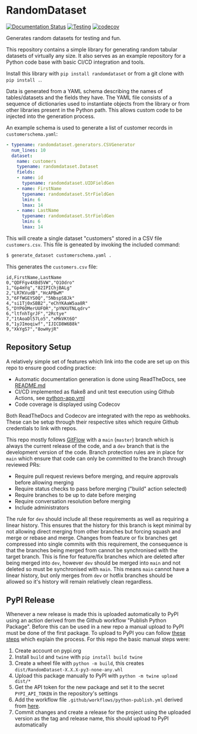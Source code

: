 # RandomDataset

[![Documentation Status](https://readthedocs.org/projects/randomdataset/badge/?version=latest)](https://randomdataset.readthedocs.io/en/latest/?badge=latest)
[![Testing](https://github.com/KCL-BMEIS/RandomDataset/workflows/Unittests/badge.svg)](https://github.com/KCL-BMEIS/RandomDataset/actions)
[![codecov](https://codecov.io/gh/KCL-BMEIS/RandomDataset/branch/master/graph/badge.svg)](https://codecov.io/gh/KCL-BMEIS/RandomDataset)

Generates random datasets for testing and fun.

This repository contains a simple library for generating random tabular datasets of virtually any size. It also serves
as an example repository for a Python code base with basic CI/CD integration and tools. 

Install this library with `pip install randomdataset` or from a git clone with `pip install .`.

Data is generated from a YAML schema describing the names of tables/datasets and the fields they have. The YAML file
consists of a sequence of dictionaries used to instantiate objects from the library or from other libraries present
in the Python path. This allows custom code to be injected into the generation process.

An example schema is used to generate a list of customer records in `customerschema.yaml`:

```yaml
- typename: randomdataset.generators.CSVGenerator
  num_lines: 10
  dataset:
    name: customers
    typename: randomdataset.Dataset
    fields:
    - name: id
      typename: randomdataset.UIDFieldGen
    - name: FirstName
      typename: randomdataset.StrFieldGen
      lmin: 6
      lmax: 14
    - name: LastName
      typename: randomdataset.StrFieldGen
      lmin: 6
      lmax: 14
```

This will create a single dataset "customers" stored in a CSV file `customers.csv`. This file is geneated by invoking
the included command:

```bash
$ generate_dataset customerschema.yaml .
```

This generates the `customers.csv` file:

```csv
id,FirstName,LastName
0,"QDFFgv4XBd5VW","O1Odro"
1,"Gp4mYq","82IPIChjBALg"
2,"LR7KVudB","HcAPBwM"
3,"6FfWGEYS0Q","5NbspSBJk"
4,"si1Tj0xSBB2","eChYKAaW5aa8R"
5,"DYP6OMerUUFOR","pYNXUTNLqdrv"
6,"ltfnhTgrJF","2Rctye"
7,"1tAoaDl57Lo5","xMkVKt6O"
8,"1yJImoqiwf","IJICD8W6B8k"
9,"XkYgS7","8owHyjR"
```

## Repository Setup

A relatively simple set of features which link into the code are set up on this repo to ensure good coding practice:

* Automatic documentation generation is done using ReadTheDocs, see [README.md](./docs/README.md)
* CI/CD implemented as flake8 and unit test execution using Github Actions, see [python-app.yml](./.github/workflows/python-app.yml)
* Code coverage is displayed using Codecov

Both ReadTheDocs and Codecov are integrated with the repo as webhooks. These can be setup through their respective sites
which require Github credentials to link with repos.

This repo mostly follows [GitFlow](https://nvie.com/posts/a-successful-git-branching-model) with a `main` (`master`) branch 
which is always the current release of the code, and a `dev` branch that is the development version of the code. 
Branch protection rules are in place for `main` which ensure that code can only be committed to the branch through 
reviewed PRs:

* Require pull request reviews before merging, and require approvals before allowing merging
* Require status checks to pass before merging ("build" action selected)
* Require branches to be up to date before merging 
* Require conversation resolution before merging 
* Include administrators

The rule for `dev` should include all these requirements as well as requiring a linear history. This ensures that the history
for this branch is kept minimal by not allowing direct merging from other branches but forcing squash and merge or rebase and merge.
Changes from feature or fix branches get compressed into single commits with this requirement, the consequence is that the branches
being merged from cannot be synchronised with the target branch. This is fine for feature/fix branches which are deleted after
being merged into `dev`, however `dev` should be merged into `main` and not deleted so must be synchronised with `main`. This means
`main` cannot have a linear history, but only merges from `dev` or hotfix branches should be allowed so it's history will remain
relatively clean regardless. 

## PyPI Release

Whenever a new release is made this is uploaded automatically to PyPI using an action derived from the Github workflow "Publish Python 
Package". Before this can be used in a new repo a manual upload to PyPI must be done of the first package. 
To upload to PyPI you can follow [these steps](https://packaging.python.org/tutorials/packaging-projects/) which explain the 
process. For this repo the basic manual steps were:

1. Create account on pypi.org
2. Install `build` and `twine` with `pip install build twine`
3. Create a wheel file with `python -m build`, this creates `dist/RandomDataset-X.X.X-py3-none-any.whl` 
4. Upload this package manually to PyPI with `python -m twine upload dist/*`
5. Get the API token for the new package and set it to the secret `PYPI_API_TOKEN` in the repository's settings
6. Add the workflow file `.github/workflows/python-publish.yml` derived from [here](https://github.com/actions/starter-workflows/blob/main/ci/python-publish.yml).
7. Commit changes and create a release for the project using the uploaded version as the tag and release name, this should upload to PyPI automatically

